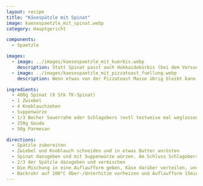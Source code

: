 ```yaml
---
layout: recipe
title: "Käsespätzle mit Spinat"
image: kaesespaetzle_mit_spinat.webp
category: Hauptgericht

components:
  - Spaetzle

images:
  - image: ../images/kaesespaetzle_mit_kuerbis.webp
    description: Statt Spinat passt auch Hokkaidokürbis (bei dem Versuch war es aber etwas zuviel (halb halb). Besser ist vmtl 1/3 Kürbis, 2/3 Spätzle
  - image: ../images/kaesespaetzle_mit_pizzatoast_fuellung.webp
    description: Wenn etwas von der Pizzatoast Masse übrig bleibt kann man sie in einer kleinen Form mit Spätzle vermischen. Schmeckt super, speziell in Kombination mit Spinatspätzle

ingredients:
  - 400g Spinat (8 Stk TK-Spinat)
  - 1 Zwiebel
  - 4 Knoblauchzehen
  - Suppenwürze
  - 1/3 Becher Sauerrahm oder Schlagobers (evtl testweise mal weglassen? oder stattdessen bisschen mehr Käse?)
  - 150g Gouda
  - 50g Parmesan

directions:
  - Spätzle zubereiten
  - Zwiebel und Knoblauch schneiden und in etwas Butter anrösten
  - Spinat dazugeben und mit Suppenwürze würzen. Am Schluss Schlagobers dazugeben
  - 2/3 der Spätzle dazugeben und vermischen
  - Die Mischung in eine Auflaufform geben, Käse darüber verteilen, und die restlichen 1/3 Spätzle oben drauf.
  - Backrohr auf 200°C Ober-/Unterhitze vorheizen und Auflaufform 15min ins Backrohr geben
---
```

